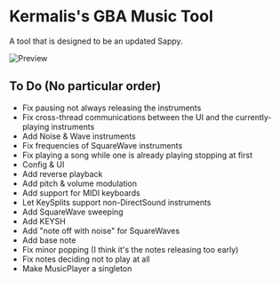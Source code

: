 # Kermalis's GBA Music Tool

A tool that is designed to be an updated Sappy.

![Preview](https://i.imgur.com/jtVTAPQ.gif)

## To Do (No particular order)

* Fix pausing not always releasing the instruments
* Fix cross-thread communications between the UI and the currently-playing instruments
* Add Noise & Wave instruments
* Fix frequencies of SquareWave instruments
* Fix playing a song while one is already playing stopping at first
* Config & UI
* Add reverse playback
* Add pitch & volume modulation
* Add support for MIDI keyboards
* Let KeySplits support non-DirectSound instruments
* Add SquareWave sweeping
* Add KEYSH
* Add "note off with noise" for SquareWaves
* Add base note
* Fix minor popping (I think it's the notes releasing too early)
* Fix notes deciding not to play at all
* Make MusicPlayer a singleton